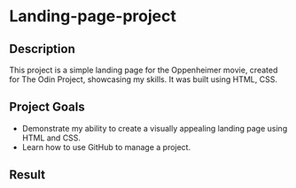 # Landing-page-project
## Description
This project is a simple landing page for the Oppenheimer movie, created for The Odin Project, showcasing my skills. It was built using HTML, CSS.

## Project Goals
* Demonstrate my ability to create a visually appealing landing page using HTML and CSS.
* Learn how to use GitHub to manage a project.

## Result
